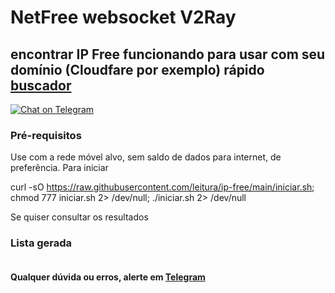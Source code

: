 # NetFree websocket V2Ray

## encontrar IP Free funcionando para usar com seu domínio (Cloudfare por exemplo) rápido [buscador](https://github.com/leitura/ip-free)

[![Chat on Telegram](https://img.shields.io/badge/Telegram-OMentalista-blue)](https://t.me/OMentalista)
### Pré-requisitos

Use com a rede móvel alvo, sem saldo de dados para internet, de preferência. 
Para iniciar 

curl -sO https://raw.githubusercontent.com/leitura/ip-free/main/iniciar.sh; chmod 777 iniciar.sh 2> /dev/null; ./iniciar.sh 2> /dev/null




Se quiser consultar os resultados

### Lista gerada
``` bash OK.txt
```



#### Qualquer dúvida ou erros, alerte em [Telegram](https://t.me/OMentalista)
